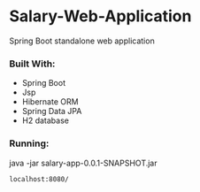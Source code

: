 # Salary-Web-Application
Spring Boot standalone web application
### Built With:
* Spring Boot
* Jsp
* Hibernate ORM
* Spring Data JPA
* H2 database
### Running:
java -jar salary-app-0.0.1-SNAPSHOT.jar
```
localhost:8080/
```
